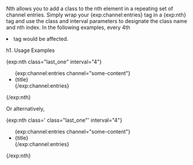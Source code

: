 Nth allows you to add a class to the nth element in a repeating set of channel entries. Simply wrap your {exp:channel:entries} tag in a {exp:nth} tag and use the class and interval parameters to designate the class name and nth index. In the following examples, every 4th <li> tag would be affected.

h1. Usage Examples

{exp:nth class="last_one" interval="4"}
<ul>
	{exp:channel:entries channel="some-content"}
		<li class="{nth}">{title}</li>
	{/exp:channel:entries}
</ul>
{/exp:nth}

Or alternatively,

{exp:nth class=' class="last_one"' interval="4"}
<ul>
	{exp:channel:entries channel="some-content"}
		<li {nth}>{title}</li>
	{/exp:channel:entries}
</ul>
{/exp:nth}